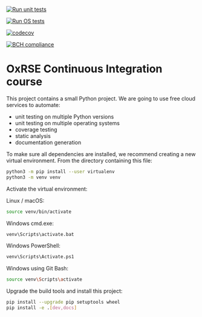 [![Run unit tests](https://github.com/justinleung4732/ci-course/actions/workflows/unit-tests.yml/badge.svg)](https://github.com/justinleung4732/ci-course/actions/workflows/unit-tests.yml)

[![Run OS tests](https://github.com/justinleung4732/ci-course/actions/workflows/os-tests.yml/badge.svg)](https://github.com/justinleung4732/ci-course/actions/workflows/os-tests.yml)

[![codecov](https://codecov.io/gh/justinleung4732/ci-course/branch/main/graph/badge.svg?token=POR7AY349T)](https://codecov.io/gh/justinleung4732/ci-course)

[![BCH compliance](https://bettercodehub.com/edge/badge/justinleung4732/ci-course?branch=main)](https://bettercodehub.com/)

# OxRSE Continuous Integration course

This project contains a small Python project. We are going to use free cloud services to automate:

- unit testing on multiple Python versions
- unit testing on multiple operating systems
- coverage testing
- static analysis
- documentation generation

To make sure all dependencies are installed, we recommend creating a new virtual environment.
From the directory containing this file:

```bash
python3 -m pip install --user virtualenv
python3 -m venv venv
```

Activate the virtual environment:

Linux / macOS:
```bash
source venv/bin/activate
```

Windows cmd.exe:
```bash
venv\Scripts\activate.bat
```

Windows PowerShell:
```bash
venv\Scripts\Activate.ps1
```

Windows using Git Bash:
```bash
source venv\Scripts\activate
```

Upgrade the build tools and install this project:

```bash
pip install --upgrade pip setuptools wheel
pip install -e .[dev,docs]
```
